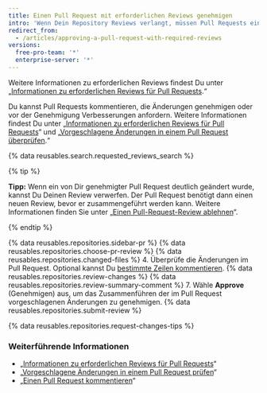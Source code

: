 ```yaml
---
title: Einen Pull Request mit erforderlichen Reviews genehmigen
intro: 'Wenn Dein Repository Reviews verlangt, müssen Pull Requests eine bestimmte Anzahl an genehmigenden Reviews von Personen mit Schreib- oder Administratorberechtigungen im Repository aufweisen, bevor sie zusammengeführt werden können.'
redirect_from:
  - /articles/approving-a-pull-request-with-required-reviews
versions:
  free-pro-team: '*'
  enterprise-server: '*'
---
```


Weitere Informationen zu erforderlichen Reviews findest Du unter „[Informationen zu erforderlichen Reviews für Pull Requests](/articles/about-required-reviews-for-pull-requests).“

Du kannst Pull Requests kommentieren, die Änderungen genehmigen oder vor der Genehmigung Verbesserungen anfordern. Weitere Informationen findest Du unter „[Informationen zu erforderlichen Reviews für Pull Requests](/articles/about-required-reviews-for-pull-requests)“ und „[Vorgeschlagene Änderungen in einem Pull Request überprüfen](/articles/reviewing-proposed-changes-in-a-pull-request).“

{% data reusables.search.requested_reviews_search %}

{% tip %}

**Tipp:** Wenn ein von Dir genehmigter Pull Request deutlich geändert wurde, kannst Du Deinen Review verwerfen. Der Pull Request benötigt dann einen neuen Review, bevor er zusammengeführt werden kann. Weitere Informationen finden Sie unter „[Einen Pull-Request-Review ablehnen](/articles/dismissing-a-pull-request-review)“.

{% endtip %}

{% data reusables.repositories.sidebar-pr %}
{% data reusables.repositories.choose-pr-review %}
{% data reusables.repositories.changed-files %}
4. Überprüfe die Änderungen im Pull Request. Optional kannst Du [bestimmte Zeilen kommentieren](/articles/reviewing-proposed-changes-in-a-pull-request/#starting-a-review).
{% data reusables.repositories.review-changes %}
{% data reusables.repositories.review-summary-comment %}
7. Wähle **Approve** (Genehmigen) aus, um das Zusammenführen der im Pull Request vorgeschlagenen Änderungen zu genehmigen.
{% data reusables.repositories.submit-review %}

{% data reusables.repositories.request-changes-tips %}

### Weiterführende Informationen

- „[Informationen zu erforderlichen Reviews für Pull Requests](/articles/about-required-reviews-for-pull-requests)“
- „[Vorgeschlagene Änderungen in einem Pull Request prüfen](/articles/reviewing-proposed-changes-in-a-pull-request)“
- „[Einen Pull Request kommentieren](/articles/commenting-on-a-pull-request)“
